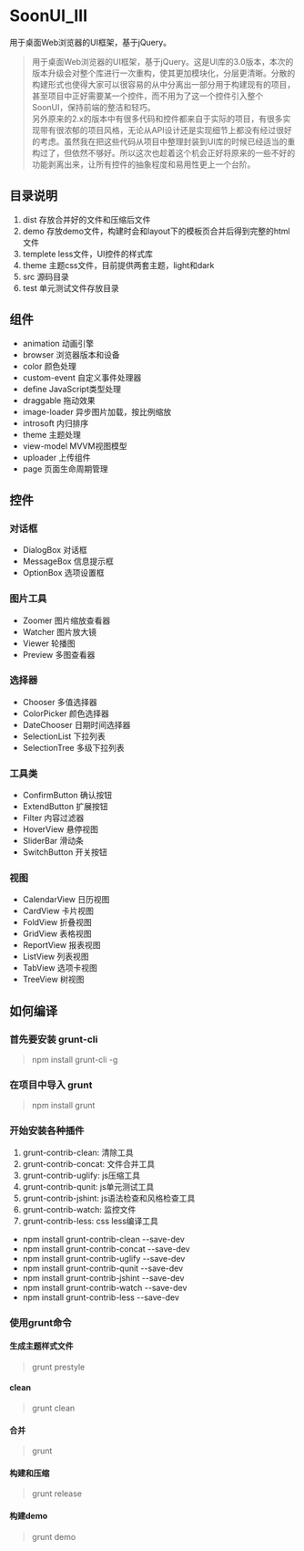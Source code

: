 # SoonUI_III
用于桌面Web浏览器的UI框架，基于jQuery。
> 用于桌面Web浏览器的UI框架，基于jQuery。这是UI库的3.0版本，本次的版本升级会对整个库进行一次重构，使其更加模块化，分层更清晰。分散的构建形式也使得大家可以很容易的从中分离出一部分用于构建现有的项目，甚至项目中正好需要某一个控件，而不用为了这一个控件引入整个SoonUI，保持前端的整洁和轻巧。<br />另外原来的2.x的版本中有很多代码和控件都来自于实际的项目，有很多实现带有很浓郁的项目风格，无论从API设计还是实现细节上都没有经过很好的考虑。虽然我在把这些代码从项目中整理封装到UI库的时候已经适当的重构过了，但依然不够好。所以这次也趁着这个机会正好将原来的一些不好的功能剥离出来，让所有控件的抽象程度和易用性更上一个台阶。

## 目录说明
1. dist 存放合并好的文件和压缩后文件
2. demo 存放demo文件，构建时会和layout下的模板页合并后得到完整的html文件
3. templete less文件，UI控件的样式库
4. theme 主题css文件，目前提供两套主题，light和dark
5. src 源码目录
6. test 单元测试文件存放目录

## 组件
* animation 动画引擎
* browser 浏览器版本和设备
* color 颜色处理
* custom-event 自定义事件处理器
* define JavaScript类型处理
* draggable 拖动效果
* image-loader 异步图片加载，按比例缩放
* introsoft 内归排序
* theme 主题处理
* view-model MVVM视图模型
* uploader 上传组件
* page 页面生命周期管理

## 控件
### 对话框
* DialogBox 对话框
* MessageBox 信息提示框
* OptionBox 选项设置框
### 图片工具
* Zoomer 图片缩放查看器
* Watcher 图片放大镜
* Viewer 轮播图
* Preview 多图查看器
### 选择器
* Chooser 多值选择器
* ColorPicker 颜色选择器
* DateChooser 日期时间选择器
* SelectionList 下拉列表
* SelectionTree 多级下拉列表
### 工具类
* ConfirmButton 确认按钮
* ExtendButton 扩展按钮
* Filter 内容过滤器
* HoverView 悬停视图
* SliderBar 滑动条
* SwitchButton 开关按钮
### 视图
* CalendarView 日历视图
* CardView 卡片视图
* FoldView 折叠视图
* GridView 表格视图
* ReportView 报表视图
* ListView 列表视图
* TabView 选项卡视图
* TreeView 树视图

## 如何编译

### 首先要安装 grunt-cli
> npm install grunt-cli -g

### 在项目中导入 grunt
> npm install grunt

### 开始安装各种插件

1. grunt-contrib-clean: 清除工具
2. grunt-contrib-concat: 文件合并工具
3. grunt-contrib-uglify: js压缩工具
4. grunt-contrib-qunit: js单元测试工具
5. grunt-contrib-jshint: js语法检查和风格检查工具
6. grunt-contrib-watch: 监控文件
7. grunt-contrib-less: css less编译工具

* npm install grunt-contrib-clean --save-dev
* npm install grunt-contrib-concat --save-dev
* npm install grunt-contrib-uglify --save-dev
* npm install grunt-contrib-qunit --save-dev
* npm install grunt-contrib-jshint --save-dev
* npm install grunt-contrib-watch --save-dev
* npm install grunt-contrib-less --save-dev

### 使用grunt命令

#### 生成主题样式文件
> grunt prestyle

#### clean
> grunt clean

#### 合并
> grunt

#### 构建和压缩
> grunt release

#### 构建demo
> grunt demo

